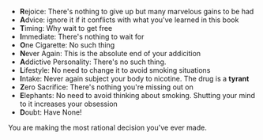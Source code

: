 - **R**ejoice: There's nothing to give up but many marvelous gains to be had
- **A**dvice: ignore it if it conflicts with what you've learned in this book 
- **T**iming: Why wait to get free
- **I**mmediate: There's nothing to wait for
- **O**ne Cigarette: No such thing
- **N**ever Again: This is the absolute end of your addicition
- **A**ddictive Personality: There's no such thing.
- **L**ifestyle: No need to change it to avoid smoking situations
- **I**ntake: Never again subject your body to nicotine. The drug is a **tyrant**
- **Z**ero Sacrifice: There's nothing you're missing out on
- **E**lephants: No need to avoid thinking about smoking. Shutting your mind to it increases your obsession
- **D**oubt: Have None!

You are making the most rational decision you've ever made.
